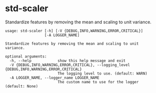 # std-scaler

Standardize features by removing the mean and scaling to unit variance.

```
usage: std-scaler [-h] [-V {DEBUG,INFO,WARNING,ERROR,CRITICAL}]
                  [-A LOGGER_NAME]

Standardize features by removing the mean and scaling to unit variance.

optional arguments:
  -h, --help            show this help message and exit
  -V {DEBUG,INFO,WARNING,ERROR,CRITICAL}, --logging_level {DEBUG,INFO,WARNING,ERROR,CRITICAL}
                        The logging level to use. (default: WARN)
  -A LOGGER_NAME, --logger_name LOGGER_NAME
                        The custom name to use for the logger (default: None)
```
